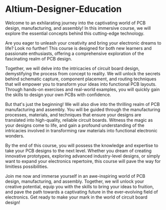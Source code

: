 # Altium-Designer-Education
Welcome to an exhilarating journey into the captivating world of PCB design, manufacturing, and assembly! In this immersive course, we will explore the essential concepts behind this cutting-edge technology.

Are you eager to unleash your creativity and bring your electronic dreams to life? Look no further! This course is designed for both new learners and passionate enthusiasts, offering a comprehensive exploration of the fascinating realm of PCB design.

Together, we will delve into the intricacies of circuit board design, demystifying the process from concept to reality. We will unlock the secrets behind schematic capture, component placement, and routing techniques that will empower you to transform your ideas into functional PCB layouts. Through hands-on exercises and real-world examples, you will quickly gain the skills to design your own PCBs with confidence.

But that's just the beginning! We will also dive into the thrilling realm of PCB manufacturing and assembly. You will be guided through the manufacturing processes, materials, and techniques that ensure your designs are translated into high-quality, reliable circuit boards. Witness the magic as your designs come to life, and gain a profound understanding of the intricacies involved in transforming raw materials into functional electronic wonders.

By the end of this course, you will possess the knowledge and expertise to take your PCB designs to the next level. Whether you dream of creating innovative prototypes, exploring advanced industry-level designs, or simply want to expand your electronics repertoire, this course will pave the way for limitless possibilities.

Join me now and immerse yourself in an awe-inspiring world of PCB design, manufacturing, and assembly. Together, we will unlock your creative potential, equip you with the skills to bring your ideas to fruition, and pave the path towards a captivating future in the ever-evolving field of electronics. Get ready to make your mark in the world of circuit board design!
